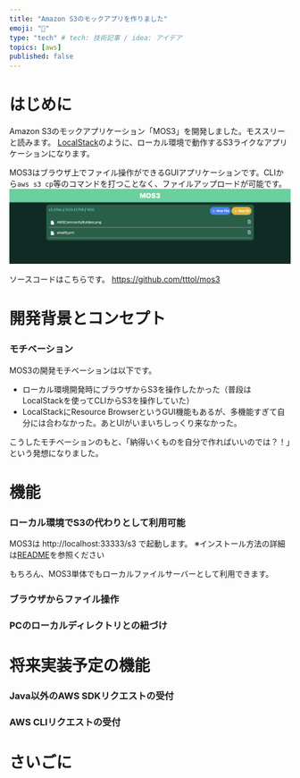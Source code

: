 ```yaml
---
title: "Amazon S3のモックアプリを作りました"
emoji: "🙆"
type: "tech" # tech: 技術記事 / idea: アイデア
topics: [aws]
published: false
---
```

# はじめに
Amazon S3のモックアプリケーション「MOS3」を開発しました。モススリーと読みます。
[LocalStack](https://www.localstack.cloud/)のように、ローカル環境で動作するS3ライクなアプリケーションになります。

MOS3はブラウザ上でファイル操作ができるGUIアプリケーションです。CLIから`aws s3 cp`等のコマンドを打つことなく、ファイルアップロードが可能です。
![alt text](/images/mos3.png)

ソースコードはこちらです。
https://github.com/tttol/mos3

# 開発背景とコンセプト
### モチベーション
MOS3の開発モチベーションは以下です。
- ローカル環境開発時にブラウザからS3を操作したかった（普段はLocalStackを使ってCLIからS3を操作していた）
- LocalStackにResource BrowserというGUI機能もあるが、多機能すぎて自分には合わなかった。あとUIがいまいちしっくり来なかった。

こうしたモチベーションのもと、「納得いくものを自分で作ればいいのでは？！」という発想になりました。

# 機能
### ローカル環境でS3の代わりとして利用可能
MOS3は http://localhost:33333/s3 で起動します。
※インストール方法の詳細は[README](https://github.com/tttol/mos3?tab=readme-ov-file#install)を参照ください


もちろん、MOS3単体でもローカルファイルサーバーとして利用できます。
### ブラウザからファイル操作
### PCのローカルディレクトリとの紐づけ
# 将来実装予定の機能
### Java以外のAWS SDKリクエストの受付
### AWS CLIリクエストの受付
# さいごに
